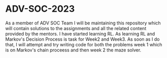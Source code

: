 # ADV-SOC-2023
As a member of ADV SOC Team I will be maintaining this repository which will contain solutions to the assignments and all the related content provided by the mentors.
I have started learning RL. As learning RL and Markov's Decision Process is task for Week2 and Week3.
As soon as I do that, I will attempt and try writing code for both the problems week 1 which is on Markov's chain proceess and then week 2 the maze solver.
